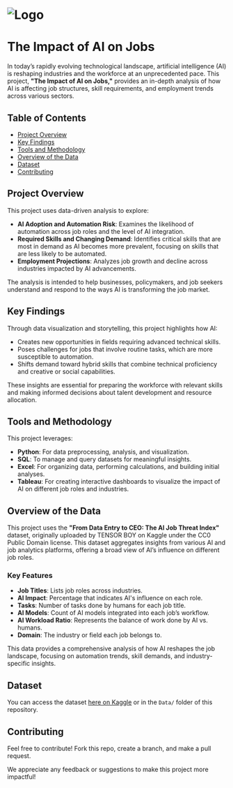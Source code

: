# ![Logo](https://github.com/user-attachments/assets/854ae42f-260e-4bfe-82b9-ca08df68e54e)

# The Impact of AI on Jobs

In today’s rapidly evolving technological landscape, artificial intelligence (AI) is reshaping industries and the workforce at an unprecedented pace. This project, **"The Impact of AI on Jobs,"** provides an in-depth analysis of how AI is affecting job structures, skill requirements, and employment trends across various sectors.

## Table of Contents
- [Project Overview](#project-overview)
- [Key Findings](#key-findings)
- [Tools and Methodology](#tools-and-methodology)
- [Overview of the Data](#overview-of-the-data)
- [Dataset](#dataset)
- [Contributing](#contributing)

## Project Overview

This project uses data-driven analysis to explore:
- **AI Adoption and Automation Risk**: Examines the likelihood of automation across job roles and the level of AI integration.
- **Required Skills and Changing Demand**: Identifies critical skills that are most in demand as AI becomes more prevalent, focusing on skills that are less likely to be automated.
- **Employment Projections**: Analyzes job growth and decline across industries impacted by AI advancements.

The analysis is intended to help businesses, policymakers, and job seekers understand and respond to the ways AI is transforming the job market.

## Key Findings

Through data visualization and storytelling, this project highlights how AI:
- Creates new opportunities in fields requiring advanced technical skills.
- Poses challenges for jobs that involve routine tasks, which are more susceptible to automation.
- Shifts demand toward hybrid skills that combine technical proficiency and creative or social capabilities.

These insights are essential for preparing the workforce with relevant skills and making informed decisions about talent development and resource allocation.

## Tools and Methodology

This project leverages:
- **Python**: For data preprocessing, analysis, and visualization.
- **SQL**: To manage and query datasets for meaningful insights.
- **Excel**: For organizing data, performing calculations, and building initial analyses.
- **Tableau**: For creating interactive dashboards to visualize the impact of AI on different job roles and industries.

## Overview of the Data

This project uses the **"From Data Entry to CEO: The AI Job Threat Index"** dataset, originally uploaded by TENSOR BOY on Kaggle under the CC0 Public Domain license. This dataset aggregates insights from various AI and job analytics platforms, offering a broad view of AI’s influence on different job roles.

### Key Features

- **Job Titles**: Lists job roles across industries.
- **AI Impact**: Percentage that indicates AI's influence on each role.
- **Tasks**: Number of tasks done by humans for each job title.
- **AI Models**: Count of AI models integrated into each job’s workflow.
- **AI Workload Ratio**: Represents the balance of work done by AI vs. humans.
- **Domain**: The industry or field each job belongs to.

This data provides a comprehensive analysis of how AI reshapes the job landscape, focusing on automation trends, skill demands, and industry-specific insights.

## Dataset

You can access the dataset [here on Kaggle](https://www.kaggle.com/datasets/manavgupta92/from-data-entry-to-ceo-the-ai-job-threat-index?resource=download) or in the `Data/` folder of this repository.

## Contributing

Feel free to contribute! Fork this repo, create a branch, and make a pull request.

We appreciate any feedback or suggestions to make this project more impactful!

